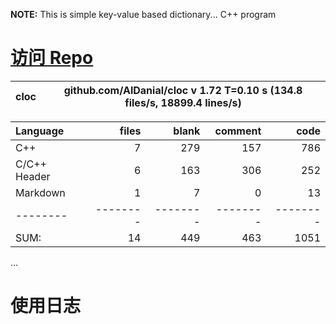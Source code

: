 

**NOTE:** This is simple key-value based dictionary... C++ program

[访问 Repo](https://github.com/JayeWang/dic)
================

cloc|github.com/AlDanial/cloc v 1.72  T=0.10 s (134.8 files/s, 18899.4 lines/s)
--- | ---

Language|files|blank|comment|code
:-------|-------:|-------:|-------:|-------:
C++|7|279|157|786
C/C++ Header|6|163|306|252
Markdown|1|7|0|13
--------|--------|--------|--------|--------
SUM:|14|449|463|1051

...


# 使用日志


